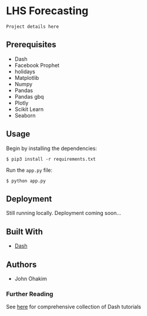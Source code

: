 # LHS Forecasting
```
Project details here
```

## Prerequisites

- Dash
- Facebook Prophet
- holidays
- Matplotlib
- Numpy
- Pandas
- Pandas gbq
- Plotly
- Scikit Learn
- Seaborn

## Usage

Begin by installing the dependencies:

 ```
 $ pip3 install -r requirements.txt
 
 ```
 
Run the `app.py` file:

 ```
 $ python app.py
 
 ```

## Deployment

Still running locally. Deployment coming soon...

## Built With

- [Dash](https://dash.plotly.com/introduction)

## Authors

- John Ohakim

### Further Reading
See [here](https://github.com/ucg8j/awesome-dash#tutorials) for comprehensive collection of Dash tutorials




 
  



